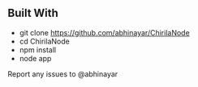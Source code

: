 ## Built With

* git clone https://github.com/abhinayar/ChirilaNode
* cd ChirilaNode
* npm install
* node app

Report any issues to @abhinayar
